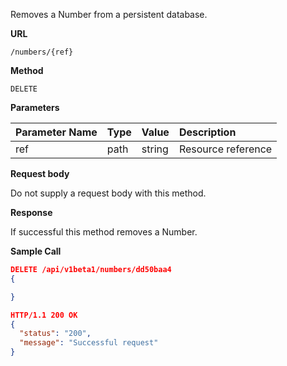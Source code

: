 Removes a Number from a persistent database.

**URL**

`/numbers/{ref}`

**Method**

`DELETE`

**Parameters**

| Parameter Name | Type   | Value | Description
| ---  | :--------- |  :--------- |  :--------- |
| ref |  path | string | Resource reference |

**Request body**

Do not supply a request body with this method.

**Response**

If successful this method removes a Number.

**Sample Call**

```json
DELETE /api/v1beta1/numbers/dd50baa4
{

}

HTTP/1.1 200 OK
{
  "status": "200", 
  "message": "Successful request"
}
```
